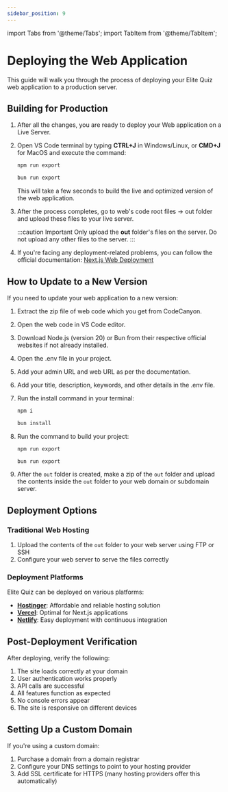 ```yaml
---
sidebar_position: 9
---
```


import Tabs from '@theme/Tabs';
import TabItem from '@theme/TabItem';

# Deploying the Web Application

This guide will walk you through the process of deploying your Elite Quiz web application to a production server.

## Building for Production

1. After all the changes, you are ready to deploy your Web application on a Live Server.

2. Open VS Code terminal by typing **CTRL+J** in Windows/Linux, or **CMD+J** for MacOS and execute the command:

   <Tabs>
   <TabItem value="npm" label="npm" default>

   ```bash
   npm run export
   ```

   </TabItem>
   <TabItem value="bun" label="bun">

   ```bash
   bun run export
   ```

   </TabItem>
   </Tabs>

   This will take a few seconds to build the live and optimized version of the web application.

3. After the process completes, go to web's code root files -> out folder and upload these files to your live server.

   :::caution Important
   Only upload the **out** folder's files on the server. Do not upload any other files to the server.
   :::

4. If you're facing any deployment-related problems, you can follow the official documentation: [Next.js Web Deployment](https://nextjs.org/docs/pages/building-your-application/deploying)

## How to Update to a New Version

If you need to update your web application to a new version:

1. Extract the zip file of web code which you get from CodeCanyon.
2. Open the web code in VS Code editor.
3. Download Node.js (version 20) or Bun from their respective official websites if not already installed.
4. Open the .env file in your project.
5. Add your admin URL and web URL as per the documentation.
6. Add your title, description, keywords, and other details in the .env file.
7. Run the install command in your terminal:
   <Tabs>
   <TabItem value="npm" label="npm" default>

   ```bash
   npm i
   ```

   </TabItem>
   <TabItem value="bun" label="bun">

   ```bash
   bun install
   ```

   </TabItem>
   </Tabs>

8. Run the command to build your project:
   <Tabs>
   <TabItem value="npm" label="npm" default>

   ```bash
   npm run export
   ```

   </TabItem>
   <TabItem value="bun" label="bun">

   ```bash
   bun run export
   ```

   </TabItem>
   </Tabs>

9. After the `out` folder is created, make a zip of the `out` folder and upload the contents inside the `out` folder to your web domain or subdomain server.

## Deployment Options

### Traditional Web Hosting

1. Upload the contents of the `out` folder to your web server using FTP or SSH
2. Configure your web server to serve the files correctly

### Deployment Platforms

Elite Quiz can be deployed on various platforms:

- **[Hostinger](https://www.hostinger.com/)**: Affordable and reliable hosting solution
- **[Vercel](https://vercel.com/)**: Optimal for Next.js applications
- **[Netlify](https://www.netlify.com/)**: Easy deployment with continuous integration

## Post-Deployment Verification

After deploying, verify the following:

1. The site loads correctly at your domain
2. User authentication works properly
3. API calls are successful
4. All features function as expected
5. No console errors appear
6. The site is responsive on different devices

## Setting Up a Custom Domain

If you're using a custom domain:

1. Purchase a domain from a domain registrar
2. Configure your DNS settings to point to your hosting provider
3. Add SSL certificate for HTTPS (many hosting providers offer this automatically)
